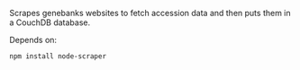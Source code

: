 Scrapes genebanks websites to fetch accession data and then puts them in a CouchDB database.

Depends on:

    npm install node-scraper
